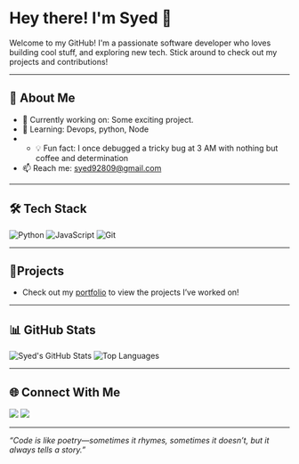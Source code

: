 # Hey there! I'm Syed 👋

Welcome to my GitHub! I'm a passionate software developer who loves building cool stuff, and exploring new tech. Stick around to check out my projects and contributions!

---

## 🌟 About Me
- 🔭 Currently working on: Some exciting project.
- 🌱 Learning: Devops, python, Node
- - 💡 Fun fact: I once debugged a tricky bug at 3 AM with nothing but coffee and determination
- 📫 Reach me: syed92809@gmail.com

---

## 🛠️ Tech Stack
![Python](https://img.shields.io/badge/-Python-3776AB?style=flat-square&logo=python&logoColor=white)
![JavaScript](https://img.shields.io/badge/-JavaScript-F7DF1E?style=flat-square&logo=javascript&logoColor=black)
![Git](https://img.shields.io/badge/-Git-F05032?style=flat-square&logo=git&logoColor=white)

---

## 🚀Projects
- Check out my [portfolio](https://faizan-portfolio-57.vercel.app/) to view the projects I’ve worked on!

---

## 📊 GitHub Stats
![Syed's GitHub Stats](https://github-readme-stats.vercel.app/api?username=syed92809&show_icons=true&theme=radical)
![Top Languages](https://github-readme-stats.vercel.app/api/top-langs/?username=syed92809&layout=compact&theme=radical)

---

## 🌐 Connect With Me
[<img src="https://img.shields.io/badge/-LinkedIn-0077B5?style=flat-square&logo=linkedin&logoColor=white" />](https://www.linkedin.com/in/syed-faizan-56b5a5246/)
[<img src="https://img.shields.io/badge/-Twitter-1DA1F2?style=flat-square&logo=twitter&logoColor=white" />](your-twitter-url)

---

*“Code is like poetry—sometimes it rhymes, sometimes it doesn’t, but it always tells a story.”*

